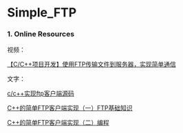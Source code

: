 # Simple_FTP

### 1. Online Resources

视频：

[【C/C++项目开发】使用FTP传输文件到服务器，实现简单通信](https://www.bilibili.com/video/BV1HA411N7Q7?spm_id_from=333.1007.top_right_bar_window_history.content.click&vd_source=36f6248a8f8f91f7f222d6009428db8c)

文字：

[c/c++实现ftp客户端源码](https://www.sindsun.com/articles/16/137)

[C++的简单FTP客户端实现（一）FTP基础知识](https://blog.csdn.net/xuruilll/article/details/122763005)

[C++的简单FTP客户端实现（二）编程](https://blog.csdn.net/xuruilll/article/details/122763022)